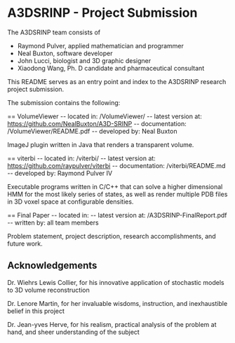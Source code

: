 # A3DSRINP - Project Submission

The A3DSRINP team consists of

 - Raymond Pulver, applied mathematician and programmer
 - Neal Buxton, software developer
 - John Lucci, biologist and 3D graphic designer
 - Xiaodong Wang, Ph. D candidate and pharmaceutical consultant

This README serves as an entry point and index to the A3DSRINP research project  submission.

The submission contains the following:


== VolumeViewer
-- located in: <root>/VolumeViewer/
-- latest version at: https://github.com/NealBuxton/A3D-SRINP
-- documentation: <root>/VolumeViewer/README.pdf
-- developed by: Neal Buxton

ImageJ plugin written in Java that renders a transparent volume.


== viterbi
-- located in: <root>/viterbi/
-- latest version at: https://github.com/raypulver/viterbi
-- documentation: <root>/viterbi/README.md
-- developed by: Raymond Pulver IV

Executable programs written in C/C++ that can solve a higher dimensional HMM for the most likely series of states, as well as render multiple PDB files in 3D voxel space at configurable densities.


== Final Paper
-- located in: <root>
-- latest version at: <root>/A3DSRINP-FinalReport.pdf
-- written by: all team members

Problem statement, project description, research accomplishments, and future work.

## Acknowledgements

Dr. Wiehrs Lewis Collier, for his innovative application of stochastic models to 3D volume reconstruction

Dr. Lenore Martin, for her invaluable wisdoms, instruction, and inexhaustible belief in this project

Dr. Jean-yves Herve, for his realism, practical analysis of the problem at hand, and sheer understanding of the subject
